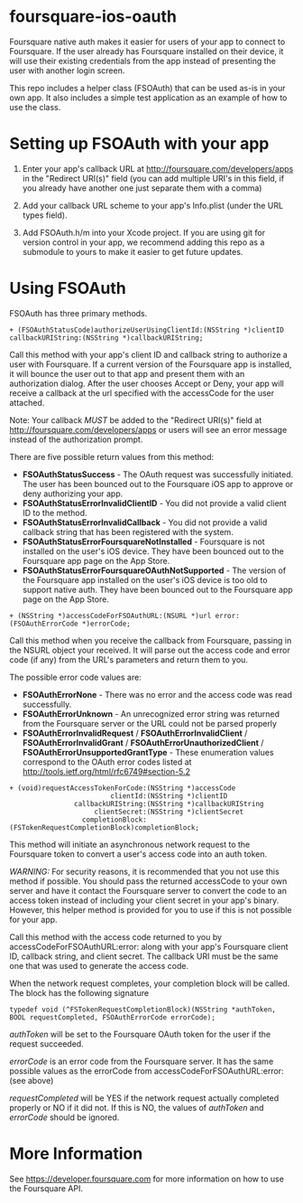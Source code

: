 foursquare-ios-oauth
====================

Foursquare native auth makes it easier for users of your app to connect to Foursquare. If the user already has Foursquare installed on their device, it will use their existing credentials from the app instead of presenting the user with another login screen.

This repo includes a helper class (FSOAuth) that can be used as-is in your own app. It also includes a simple test application as an example of how to use the class.


Setting up FSOAuth with your app
=================================

1. Enter your app's callback URL at http://foursquare.com/developers/apps in the "Redirect URI(s)" field (you can add multiple URI's in this field, if you already have another one just separate them with a comma)

2. Add your callback URL scheme to your app's Info.plist (under the URL types field).

3. Add FSOAuth.h/m into your Xcode project. If you are using git for version control in your app, we recommend adding this repo as a submodule to yours to make it easier to get future updates.


Using FSOAuth
=============

FSOAuth has three primary methods.

```objc
+ (FSOAuthStatusCode)authorizeUserUsingClientId:(NSString *)clientID callbackURIString:(NSString *)callbackURIString;
```
Call this method with your app's client ID and callback string to authorize a user with Foursquare. If a current version of the Foursquare app is installed, it will bounce the user out to that app and present them with an authorization dialog. After the user chooses Accept or Deny, your app will receive a callback at the url specified with the accessCode for the user attached. 

Note: Your callback _MUST_ be added to the "Redirect URI(s)" field at http://foursquare.com/developers/apps or users will see an error message instead of the authorization prompt.

There are five possible return values from this method:

* **FSOAuthStatusSuccess** - The OAuth request was successfully initiated. The user has been bounced out to the Foursquare iOS app to approve or deny authorizing your app.
* **FSOAuthStatusErrorInvalidClientID** - You did not provide a valid client ID to the method.
* **FSOAuthStatusErrorInvalidCallback** - You did not provide a valid callback string that has been registered with the system.
* **FSOAuthStatusErrorFoursquareNotInstalled** - Foursquare is not installed on the user's iOS device. They have been bounced out to the Foursquare app page on the App Store.
* **FSOAuthStatusErrorFoursquareOAuthNotSupported** - The version of the Foursquare app installed on the user's iOS device is too old to support native auth. They have been bounced out to the Foursquare app page on the App Store.


```objc
+ (NSString *)accessCodeForFSOAuthURL:(NSURL *)url error:(FSOAuthErrorCode *)errorCode;
```

Call this method when you receive the callback from Foursquare, passing in the NSURL object your received. It will parse out the access code and error code (if any) from the URL's parameters and return them to you.

The possible error code values are:

* **FSOAuthErrorNone** - There was no error and the access code was read successfully.
* **FSOAuthErrorUnknown** - An unrecognized error string was returned from the Foursquare server or the URL could not be parsed properly
* **FSOAuthErrorInvalidRequest** / **FSOAuthErrorInvalidClient** / **FSOAuthErrorInvalidGrant** / **FSOAuthErrorUnauthorizedClient** / **FSOAuthErrorUnsupportedGrantType** - These enumeration values correspond to the OAuth error codes listed at http://tools.ietf.org/html/rfc6749#section-5.2

```objc
+ (void)requestAccessTokenForCode:(NSString *)accessCode
		                 clientId:(NSString *)clientID
		        callbackURIString:(NSString *)callbackURIString
	                 clientSecret:(NSString *)clientSecret
		          completionBlock:(FSTokenRequestCompletionBlock)completionBlock;
```

This method will initiate an asynchronous network request to the Foursquare token to convert a user's access code into an auth token.

*WARNING:* For security reasons, it is recommended that you not use this method if possible. You should pass the returned accessCode to your own server and have it contact the Foursquare server to convert the code to an access token instead of including your client secret in your app's binary. However, this helper method is provided for you to use if this is not possible for your app.

Call this method with the access code returned to you by accessCodeForFSOAuthURL:error: along with your app's Foursquare client ID, callback string, and client secret. The callback URI must be the same one that was used to generate the access code.

When the network request completes, your completion block will be called. The block has the following signature

```objc
typedef void (^FSTokenRequestCompletionBlock)(NSString *authToken, BOOL requestCompleted, FSOAuthErrorCode errorCode);
```

_authToken_ will be set to the Foursquare OAuth token for the user if the request succeeded. 

_errorCode_ is an error code from the Foursquare server. It has the same possible values as the errorCode from accessCodeForFSOAuthURL:error: (see above)

_requestCompleted_ will be YES if the network request actually completed properly or NO if it did not. If this is NO, the values of _authToken_ and _errorCode_ should be ignored.


More Information
================
See https://developer.foursquare.com for more information on how to use the Foursquare API. 
